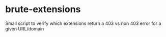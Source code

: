 # brute-extensions
Small script to verify which extensions return a 403 vs non 403 error for a given URL/domain
